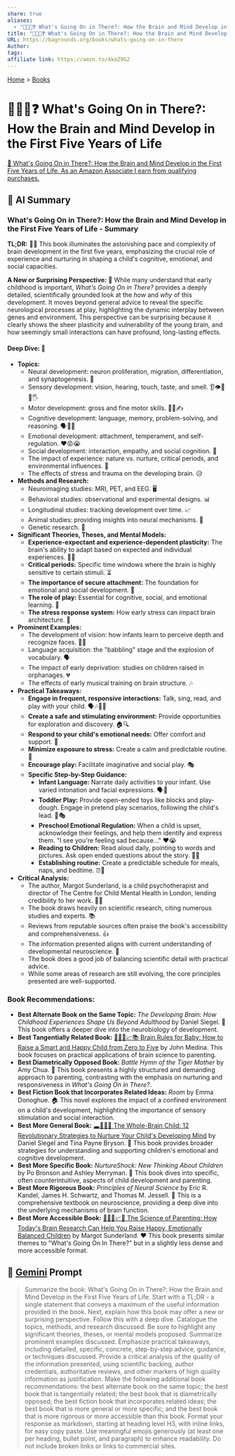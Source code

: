 ```yaml
---
share: true
aliases:
  - "👶🧠🫨❓ What's Going On in There?: How the Brain and Mind Develop in the First Five Years of Life"
title: "👶🧠🫨❓ What's Going On in There?: How the Brain and Mind Develop in the First Five Years of Life"
URL: https://bagrounds.org/books/whats-going-on-in-there
Author: 
tags: 
affiliate link: https://amzn.to/4koZ9G2
---
```

[Home](../index.md) > [Books](./index.md)  
# 👶🧠🫨❓ What's Going On in There?: How the Brain and Mind Develop in the First Five Years of Life  
[🛒 What's Going On in There?: How the Brain and Mind Develop in the First Five Years of Life. As an Amazon Associate I earn from qualifying purchases.](https://amzn.to/4koZ9G2)  
  
## 🤖 AI Summary  
### What's Going On in There?: How the Brain and Mind Develop in the First Five Years of Life - Summary  
**TL;DR:** 👶🧠 This book illuminates the astonishing pace and complexity of brain development in the first five years, emphasizing the crucial role of experience and nurturing in shaping a child's cognitive, emotional, and social capacities.  
  
**A New or Surprising Perspective:** 🤯 While many understand that early childhood is important, *What's Going On in There?* provides a deeply detailed, scientifically grounded look at the *how* and *why* of this development. It moves beyond general advice to reveal the specific neurological processes at play, highlighting the dynamic interplay between genes and environment. This perspective can be surprising because it clearly shows the sheer plasticity and vulnerability of the young brain, and how seemingly small interactions can have profound, long-lasting effects.  
  
#### **Deep Dive:** 🔬  
* **Topics:**  
    * Neural development: neuron proliferation, migration, differentiation, and synaptogenesis. 🧠  
    * Sensory development: vision, hearing, touch, taste, and smell. 👂👁️👃👅🖐️  
    * Motor development: gross and fine motor skills. 🏃‍♀️✍️  
    * Cognitive development: language, memory, problem-solving, and reasoning. 🗣️🧠💡  
    * Emotional development: attachment, temperament, and self-regulation. ❤️😡😭  
    * Social development: interaction, empathy, and social cognition. 🤝  
    * The impact of experience: nature vs. nurture, critical periods, and environmental influences. 🌱  
    * The effects of stress and trauma on the developing brain. 😥  
* **Methods and Research:**  
    * Neuroimaging studies: MRI, PET, and EEG. 🖥️  
    * Behavioral studies: observational and experimental designs. 📊  
    * Longitudinal studies: tracking development over time. 📈  
    * Animal studies: providing insights into neural mechanisms. 🐁  
    * Genetic research. 🧬  
* **Significant Theories, Theses, and Mental Models:**  
    * **Experience-expectant and experience-dependent plasticity:** The brain's ability to adapt based on expected and individual experiences. 🧠🔄  
    * **Critical periods:** Specific time windows where the brain is highly sensitive to certain stimuli. ⏳  
    * **The importance of secure attachment:** The foundation for emotional and social development. 🤗  
    * **The role of play:** Essential for cognitive, social, and emotional learning. 🧸  
    * **The stress response system:** How early stress can impact brain architecture. 🚨  
* **Prominent Examples:**  
    * The development of vision: how infants learn to perceive depth and recognize faces. 👶👀  
    * Language acquisition: the "babbling" stage and the explosion of vocabulary. 🗣️  
    * The impact of early deprivation: studies on children raised in orphanages. 💔  
    * The effects of early musical training on brain structure. 🎶  
* **Practical Takeaways:**  
    * **Engage in frequent, responsive interactions:** Talk, sing, read, and play with your child. 🗣️🎶📖🧸  
    * **Create a safe and stimulating environment:** Provide opportunities for exploration and discovery. 🏠🔍  
    * **Respond to your child's emotional needs:** Offer comfort and support. 🤗  
    * **Minimize exposure to stress:** Create a calm and predictable routine. 🧘  
    * **Encourage play:** Facilitate imaginative and social play. 🎭  
    * **Specific Step-by-Step Guidance:**  
        * **Infant Language:** Narrate daily activities to your infant. Use varied intonation and facial expressions. 🗣️👶  
        * **Toddler Play:** Provide open-ended toys like blocks and play-dough. Engage in pretend play scenarios, following the child's lead. 🧱🎭  
        * **Preschool Emotional Regulation:** When a child is upset, acknowledge their feelings, and help them identify and express them. "I see you're feeling sad because..." ❤️😭  
        * **Reading to Children:** Read aloud daily, pointing to words and pictures. Ask open ended questions about the story. 📖👀  
        * **Establishing routine:** Create a predictable schedule for meals, naps, and bedtime. ⏰🛌  
* **Critical Analysis:**  
    * The author, Margot Sunderland, is a child psychotherapist and director of The Centre for Child Mental Health in London, lending credibility to her work. 👩‍⚕️  
    * The book draws heavily on scientific research, citing numerous studies and experts. 📚  
    * Reviews from reputable sources often praise the book's accessibility and comprehensiveness. 👍  
    * The information presented aligns with current understanding of developmental neuroscience. 🧠  
    * The book does a good job of balancing scientific detail with practical advice.  
    * While some areas of research are still evolving, the core principles presented are well-supported.  
  
### **Book Recommendations:**  
* **Best Alternate Book on the Same Topic:** *The Developing Brain: How Childhood Experiences Shape Us Beyond Adulthood* by Daniel Siegel. 🧠 This book offers a deeper dive into the neurobiology of development.  
* **Best Tangentially Related Book:** [👶🧠😊📈📚 Brain Rules for Baby: How to Raise a Smart and Happy Child from Zero to Five](./brain-rules-for-baby.md) by John Medina. This book focuses on practical applications of brain science to parenting.  
* **Best Diametrically Opposed Book:** *Battle Hymn of the Tiger Mother* by Amy Chua. 🐯 This book presents a highly structured and demanding approach to parenting, contrasting with the emphasis on nurturing and responsiveness in *What's Going On in There?*.  
* **Best Fiction Book that Incorporates Related Ideas:** *Room* by Emma Donoghue. 🏠 This novel explores the impact of a confined environment on a child's development, highlighting the importance of sensory stimulation and social interaction.  
* **Best More General Book:** [🕳️🧠👶🏽 The Whole-Brain Child: 12 Revolutionary Strategies to Nurture Your Child's Developing Mind](./the-whole-brain-child.md) by Daniel Siegel and Tina Payne Bryson. 🧠 This book provides broader strategies for understanding and supporting children's emotional and cognitive development.  
* **Best More Specific Book:** *NurtureShock: New Thinking About Children* by Po Bronson and Ashley Merryman. 🤯 This book dives into specific, often counterintuitive, aspects of child development and parenting.  
* **Best More Rigorous Book:** *Principles of Neural Science* by Eric R. Kandel, James H. Schwartz, and Thomas M. Jessell. 🧠 This is a comprehensive textbook on neuroscience, providing a deep dive into the underlying mechanisms of brain function.  
* **Best More Accessible Book:** [🔬🧠👶📈😊 The Science of Parenting: How Today's Brain Research Can Help You Raise Happy, Emotionally Balanced Children](./the-science-of-parenting-how-todays-brain-research-can-help-you-raise-happy-emotionally-balanced-children.md) by Margot Sunderland. ❤️ This book presents similar themes to "What's Going On In There?" but in a slightly less dense and more accessible format.  
  
## 💬 [Gemini](https://gemini.google.com) Prompt  
> Summarize the book: What's Going On in There?: How the Brain and Mind Develop in the First Five Years of Life. Start with a TL;DR - a single statement that conveys a maximum of the useful information provided in the book. Next, explain how this book may offer a new or surprising perspective. Follow this with a deep dive. Catalogue the topics, methods, and research discussed. Be sure to highlight any significant theories, theses, or mental models proposed. Summarize prominent examples discussed. Emphasize practical takeaways, including detailed, specific, concrete, step-by-step advice, guidance, or techniques discussed. Provide a critical analysis of the quality of the information presented, using scientific backing, author credentials, authoritative reviews, and other markers of high quality information as justification. Make the following additional book recommendations: the best alternate book on the same topic; the best book that is tangentially related; the best book that is diametrically opposed; the best fiction book that incorporates related ideas; the best book that is more general or more specific; and the best book that is more rigorous or more accessible than this book. Format your response as markdown, starting at heading level H3, with inline links, for easy copy paste. Use meaningful emojis generously (at least one per heading, bullet point, and paragraph) to enhance readability. Do not include broken links or links to commercial sites.